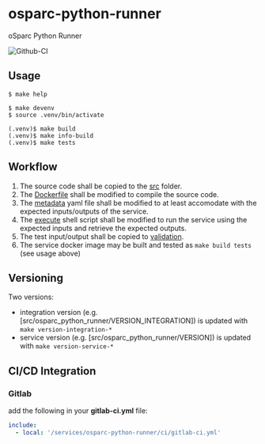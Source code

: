 # osparc-python-runner

oSparc Python Runner

![Github-CI](https://github.com/ITISFoundation/osparc-python-runner/workflows/Github-CI%20Push/PR%20osparc-python-runner/badge.svg)

## Usage

```console
$ make help

$ make devenv
$ source .venv/bin/activate

(.venv)$ make build
(.venv)$ make info-build
(.venv)$ make tests
```

## Workflow

1. The source code shall be copied to the [src](osparc-python-runner/src/osparc_python_runner) folder.
1. The [Dockerfile](osparc-python-runner/src/Dockerfile) shall be modified to compile the source code.
2. The [metadata](osparc-python-runner/metadata) yaml file shall be modified to at least accomodate with the expected inputs/outputs of the service.
3. The [execute](osparc-python-runner/service.cli/execute) shell script shall be modified to run the service using the expected inputs and retrieve the expected outputs.
4. The test input/output shall be copied to [validation](osparc-python-runner/validation).
5. The service docker image may be built and tested as ``make build tests`` (see usage above)

## Versioning

Two versions:

- integration version (e.g. [src/osparc_python_runner/VERSION_INTEGRATION]) is updated with ``make version-integration-*``
- service version (e.g. [src/osparc_python_runner/VERSION]) is updated with ``make version-service-*``

## CI/CD Integration

### Gitlab

add the following in your __gitlab-ci.yml__ file:

```yaml
include:
  - local: '/services/osparc-python-runner/ci/gitlab-ci.yml'
```
